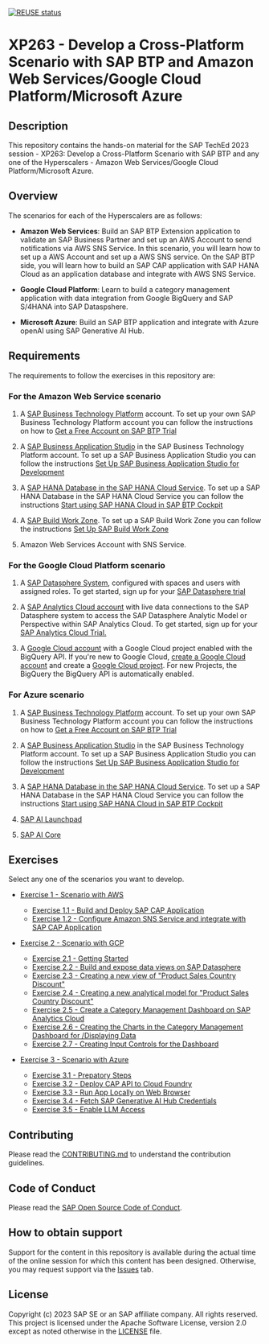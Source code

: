 [![REUSE status](https://api.reuse.software/badge/github.com/SAP-samples/teched2023-XP263)](https://api.reuse.software/info/github.com/SAP-samples/teched2023-XP263)

# XP263 - Develop a Cross-Platform Scenario with SAP BTP and Amazon Web Services/Google Cloud Platform/Microsoft Azure

## Description

This repository contains the hands-on material for the SAP TechEd 2023 session - XP263: Develop a Cross-Platform Scenario with SAP BTP and any one of the Hyperscalers - Amazon Web Services/Google Cloud Platform/Microsoft Azure. 

## Overview

The scenarios for each of the Hyperscalers are as follows:

- **Amazon Web Services**: Build an SAP BTP Extension application to validate an SAP Business Partner and set up an AWS Account to send notifications via AWS SNS Service. In this scenario, you will learn how to set up a AWS Account and set up a AWS SNS service. On the SAP BTP side, you will learn how to build an SAP CAP application with SAP HANA Cloud as an application database and integrate with AWS SNS Service.

- **Google Cloud Platform**: Learn to build a category management application with data integration from Google BigQuery and SAP S/4HANA into SAP Dataspshere. 

- **Microsoft Azure**: Build an SAP BTP application and integrate with Azure openAI using SAP Generative AI Hub.


## Requirements

The requirements to follow the exercises in this repository are:

### For the Amazon Web Service scenario

1. A [SAP Business Technology Platform](https://www.sap.com/india/products/technology-platform.html) account. To set up your own SAP Business Technology Platform account you can follow the instructions on how to [Get a Free Account on SAP BTP Trial](https://developers.sap.com/tutorials/hcp-create-trial-account.html)

2. A [SAP Business Application Studio](https://www.sap.com/products/technology-platform/business-application-studio.html) in the SAP Business Technology Platform account. To set up a SAP Business Application Studio you can follow the instructions [Set Up SAP Business Application Studio for Development ](https://developers.sap.com/tutorials/appstudio-onboarding.html)

3. A [SAP HANA Database in the SAP HANA Cloud Service](https://www.sap.com/india/products/technology-platform/hana.html). To set up a SAP HANA Database in the SAP HANA Cloud Service you can follow the instructions [Start using SAP HANA Cloud in SAP BTP Cockpit](https://developers.sap.com/tutorials/hana-cloud-mission-trial-2.html) 

4. A [SAP Build Work Zone](https://www.sap.com/india/products/technology-platform/workzone.html). To set up a SAP Build Work Zone you can follow the instructions [Set Up SAP Build Work Zone](https://developers.sap.com/tutorials/cp-portal-cloud-foundry-getting-started.html)  

5. Amazon Web Services Account with SNS Service.

### For the Google Cloud Platform scenario

1. A [SAP Datasphere System](https://www.sap.com/india/products/technology-platform/datasphere.html), configured with spaces and users with assigned roles. 
To get started, sign up for your [SAP Datasphere trial](https://www.sap.com/products/technology-platform/datasphere/trial.html)

2. A [SAP Analytics Cloud account](https://www.sap.com/india/products/technology-platform/cloud-analytics.html) with live data connections to the SAP Datasphere system to access the SAP Datasphere Analytic Model or Perspective within SAP Analytics Cloud.
To get started, sign up for your [SAP Analytics Cloud Trial.](https://www.sap.com/products/technology-platform/cloud-analytics/trial.html)

3. A [Google Cloud account](https://cloud.google.com) with a Google Cloud project enabled with the BigQuery API. If you're new to Google Cloud, [create a Google Cloud account](https://cloud.google.com/free/) and create a [Google Cloud project](https://developers.google.com/workspace/guides/create-project). For new Projects, the BigQuery the BigQuery API is automatically enabled. 

### For Azure scenario

1. A [SAP Business Technology Platform](https://www.sap.com/india/products/technology-platform.html) account. To set up your own SAP Business Technology Platform account you can follow the instructions on how to [Get a Free Account on SAP BTP Trial](https://developers.sap.com/tutorials/hcp-create-trial-account.html)

2. A [SAP Business Application Studio](https://www.sap.com/products/technology-platform/business-application-studio.html) in the SAP Business Technology Platform account. To set up a SAP Business Application Studio you can follow the instructions [Set Up SAP Business Application Studio for Development ](https://developers.sap.com/tutorials/appstudio-onboarding.html)

3. A [SAP HANA Database in the SAP HANA Cloud Service](https://www.sap.com/india/products/technology-platform/hana.html). To set up a SAP HANA Database in the SAP HANA Cloud Service you can follow the instructions [Start using SAP HANA Cloud in SAP BTP Cockpit](https://developers.sap.com/tutorials/hana-cloud-mission-trial-2.html)
  
5. [SAP AI Launchpad](https://help.sap.com/docs/ai-launchpad)

6. [SAP AI Core](https://community.sap.com/topics/ai-core-artificial-intelligence) 

## Exercises

Select any one of the scenarios you want to develop. 


- [Exercise 1 - Scenario with AWS](exercises/AmazonWebServices/README.md)

    - [Exercise 1.1 - Build and Deploy SAP CAP Application](exercises/AmazonWebServices/ex1.1/README.md)
    - [Exercise 1.2 -  Configure Amazon SNS Service and integrate with SAP CAP Application](exercises/AmazonWebServices/ex1.2/README.md)
      
- [Exercise 2 - Scenario with GCP](exercises/GoogleCloudPlatform/)
    - [Exercise 2.1 - Getting Started](exercises/GoogleCloudPlatform/ex2.1/)
    - [Exercise 2.2 - Build and expose data views on SAP Datasphere](exercises/GoogleCloudPlatform/ex2.2/)
    - [Exercise 2.3 - Creating a new view of "Product Sales Country Discount"](exercises/GoogleCloudPlatform/ex2.3/)
    - [Exercise 2.4 - Creating a new analytical model for "Product Sales Country Discount"](exercises/GoogleCloudPlatform/ex2.4/)
    - [Exercise 2.5 - Create a Category Management Dashboard on SAP Analytics Cloud](exercises/GoogleCloudPlatform/ex2.5/)
    - [Exercise 2.6 - Creating the Charts in the Category Management Dashboard for /Displaying Data](exercises/GoogleCloudPlatform/ex2.6)
    - [Exercise 2.7 - Creating Input Controls for the Dashboard](exercises/GoogleCloudPlatform/ex2.7/)

- [Exercise 3 - Scenario with Azure](exercises/MicrosoftAzure/)
    - [Exercise 3.1 - Prepatory Steps](exercises/MicrosoftAzure/ex3.1/README.md)
    - [Exercise 3.2 - Deploy CAP API to Cloud Foundry](exercises/MicrosoftAzure/ex3.2/README.md)
    - [Exercise 3.3 - Run App Locally on Web Browser](exercises/MicrosoftAzure/ex3.3/README.md)
    - [Exercise 3.4 - Fetch SAP Generative AI Hub Credentials](exercises/MicrosoftAzure/ex3.4/README(OPTIONAL).md)
    - [Exercise 3.5 - Enable LLM Access](exercises/MicrosoftAzure/ex3.5/README.md)



## Contributing
Please read the [CONTRIBUTING.md](./CONTRIBUTING.md) to understand the contribution guidelines.

## Code of Conduct
Please read the [SAP Open Source Code of Conduct](https://github.com/SAP-samples/.github/blob/main/CODE_OF_CONDUCT.md).

## How to obtain support

Support for the content in this repository is available during the actual time of the online session for which this content has been designed. Otherwise, you may request support via the [Issues](../../issues) tab.

## License
Copyright (c) 2023 SAP SE or an SAP affiliate company. All rights reserved. This project is licensed under the Apache Software License, version 2.0 except as noted otherwise in the [LICENSE](LICENSES/Apache-2.0.txt) file.
